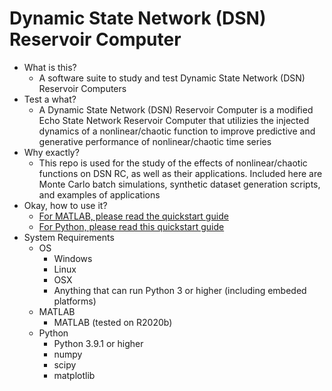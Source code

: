 # Dynamic State Network (DSN) Reservoir Computer 

* What is this?
    * A software suite to study and test Dynamic State Network (DSN) Reservoir Computers
* Test a what?
    * A Dynamic State Network (DSN) Reservoir Computer is a modified Echo State Network Reservoir Computer that utilizies the injected dynamics of a nonlinear/chaotic function to improve predictive and generative performance of nonlinear/chaotic time series
* Why exactly?
    * This repo is used for the study of the effects of nonlinear/chaotic functions on DSN RC, as well as their applications. Included here are Monte Carlo batch simulations, synthetic dataset generation scripts, and examples of applications
* Okay, how to use it?
    * [For MATLAB, please read the quickstart guide](MATLAB/docs/quickstart.md)
    * [For Python, please read this quickstart guide](Python/docs/quickstart.md)
* System Requirements
    * OS
        * Windows
        * Linux
        * OSX
        * Anything that can run Python 3 or higher (including embeded platforms)
    * MATLAB
        * MATLAB (tested on R2020b)
    * Python
        * Python 3.9.1 or higher
        * numpy
        * scipy
        * matplotlib